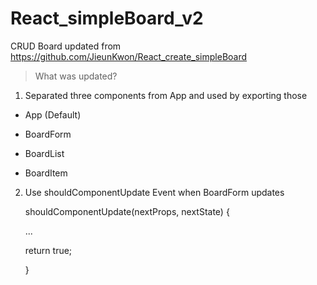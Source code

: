 # React_simpleBoard_v2

CRUD Board updated from https://github.com/JieunKwon/React_create_simpleBoard

> What was updated?

1) Separated three components from App and used by exporting those

- App (Default)

- BoardForm

- BoardList

- BoardItem

2) Use shouldComponentUpdate Event when BoardForm updates

    shouldComponentUpdate(nextProps, nextState) {
      
      ...
      
      return true;
      
   }
 
